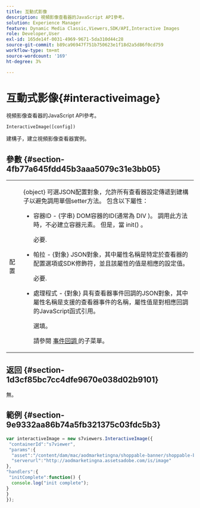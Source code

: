 ```yaml
---
title: 互動式影像
description: 視頻影像查看器的JavaScript API參考。
solution: Experience Manager
feature: Dynamic Media Classic,Viewers,SDK/API,Interactive Images
role: Developer,User
exl-id: 165de14f-0031-4969-9671-5da310d44c28
source-git-commit: b89ca96947f751b750623e1f18d2a5d86f0cd759
workflow-type: tm+mt
source-wordcount: '169'
ht-degree: 3%

---
```


# 互動式影像{#interactiveimage}

視頻影像查看器的JavaScript API參考。

`InteractiveImage([config])`

建構子，建立視頻影像查看器實例。

## 參數 {#section-4fb77a645fdd45b3aaa5079c31e3bb05}

<table id="table_896DFF34A68A403DB93A6D597461A573"> 
 <tbody> 
  <tr> 
   <td colname="col1"> <p> <span class="codeph"> <span class="varname"> 配置 </span> </span> </p> </td> 
   <td colname="col2"> <p> <span class="codeph"> {object} </span> 可選JSON配置對象，允許所有查看器設定傳遞到建構子以避免調用單個setter方法。 包含以下屬性： </p> <p> 
     <ul id="ul_789DBD5B72ED4C80B685455B0D59494D"> 
      <li id="li_28FDCB53E4AD4097A51F21B876C18FB1"> <p> <span class="codeph"> 容器ID </span> - <span class="codeph"> {字串} </span> DOM容器的ID(通常為 <span class="codeph"> DIV </span>)。 調用此方法時，不必建立容器元素。 但是，當 <span class="codeph"> init() </span> 。 </p> <p>必要. </p> </li> 
      <li id="li_FDE00392DC1544ABBDD75F81EF814EF2"> <p> <span class="codeph"> 帕拉 </span> - <span class="codeph"> {對象} </span> JSON對象，其中屬性名稱是特定於查看器的配置選項或SDK修飾符，並且該屬性的值是相應的設定值。 </p> <p>必要. </p> </li> 
      <li id="li_C534D5091CDA4717BCC48E3EBBF09AB8"> <p> <span class="codeph"> 處理程式 </span> - <span class="codeph"> {對象} </span> 具有查看器事件回調的JSON對象，其中屬性名稱是支援的查看器事件的名稱，屬性值是對相應回調的JavaScript函式引用。 </p> <p>選填。 </p> <p>請參閱 <a href="../../../c-html5-aem-asset-viewers/c-html5-aem-interactive-images/c-html5-aem-interactive-image-event-callbacks.md#concept-66d5996f2b1b44cab3d5264cda5c50cd" format="dita" scope="local"> 事件回調 </a> 的子菜單。 </p> </li> 
     </ul> </p> </td> 
  </tr> 
 </tbody> 
</table>

## 返回 {#section-1d3cf85bc7cc4dfe9670e038d02b9101}

無。

## 範例 {#section-9e9332aa86b74a5fb321375c03fdc5b3}

```javascript {.line-numbers}
var interactiveImage = new s7viewers.InteractiveImage({ 
 "containerId":"s7viewer", 
 "params":{ 
  "asset":"/content/dam/mac/aodmarketingna/shoppable-banner/shoppable-banner.jpg", 
  "serverurl":"http://aodmarketingna.assetsadobe.com/is/image" 
}, 
"handlers":{ 
 "initComplete":function() { 
  console.log("init complete"); 
} 
} 
});
```
